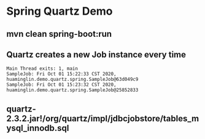 # Spring Quartz Demo

## mvn clean spring-boot:run

## Quartz creates a new Job instance every time

```
Main Thread exits: 1, main
SampleJob: Fri Oct 01 15:22:33 CST 2020, huaminglin.demo.quartz.spring.SampleJob@63d049c9
SampleJob: Fri Oct 01 15:23:32 CST 2020, huaminglin.demo.quartz.spring.SampleJob@25852833
```

## quartz-2.3.2.jar!/org/quartz/impl/jdbcjobstore/tables_mysql_innodb.sql

